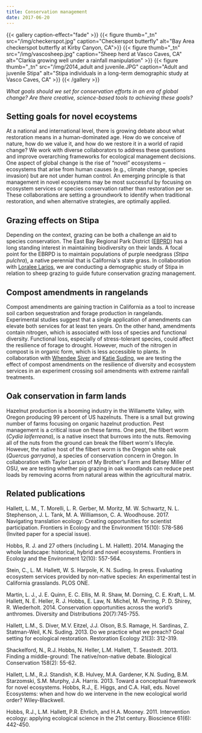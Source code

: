 ```yaml
---
title: Conservation management
date: 2017-06-20
---
```



{{< gallery caption-effect="fade" >}}
  {{< figure thumb="_tn" src="/img/checkerspot.jpg" caption="Checkerspot butterfly" alt="Bay Area checkerspot butterfly at Kirby Canyon, CA">}}
  {{< figure thumb="_tn" src="/img/vascosheep.jpg" caption="Sheep herd at Vasco Caves, CA" alt="Clarkia growing well under a rainfall manipulation" >}}
  {{< figure thumb="_tn" src="/img/2014_adult and juvenile.JPG" caption="Adult and juvenile Stipa" alt="Stipa individuals in a long-term demographic study at Vasco Caves, CA" >}}
{{< /gallery >}}

_What goals should we set for conservation efforts in an era of global change? Are there creative, science-based tools to achieving these goals?_

<!--more-->

## Setting goals for novel ecoystems

At a national and international level, there is growing debate about what restoration means in a human-dominated age. How do we conceive of nature, how do we value it, and how do we restore it in a world of rapid change? We work with diverse collaborators to address these questions and improve overarching frameworks for ecological management decisions. One aspect of global change is the rise of “novel” ecosystems – ecosystems that arise from human causes (e.g., climate change, species invasion) but are not under human control. An emerging principle is that management in novel ecosystems may be most successful by focusing on ecosystem services or species conservation rather than restoration per se. These collaborations are setting a groundwork to identify when traditional restoration, and when alternative strategies, are optimally applied.

## Grazing effects on Stipa 
Depending on the context, grazing can be both a challenge an aid to species conservation. The East Bay Regional Park District ([EBPRD](https://www.ebparks.org/)) has a long standing interest in maintaining biodiversity on their lands. A focal point for the EBRPD is to maintain populations of purple needgrass (_Stipa pulchra_), a native perennial that is California's state grass. In collaboration with [Loralee Larios](https://llarios12.wixsite.com/lariosecology), we are conducting a demographic study of Stipa in relation to sheep grazing to guide future conservation grazing management.  

## Compost amendments in rangelands
Compost amendments are gaining traction in California as a tool to increase soil carbon sequestration and forage production in rangelands. Experimental studies suggest that a single application of amendments can elevate both services for at least ten years. On the other hand, amendments contain nitrogen, which is associated with loss of species and functional diversity. Functional loss, especially of stress-tolerant species, could affect the resilience of forage to drought. However, much of the nitrogen in compost is in organic form, which is less accessible to plants. In collaboration with [Whendee Siver](https://nature.berkeley.edu/silverlab/) and [Katie Suding](https://www.colorado.edu/sudinglab/), we are testing the effect of compost amendments on the resilience of diversity and ecosystem services in an experiment crossing soil amendments with extreme rainfall treatments.    

## Oak conservation in farm lands
Hazelnut production is a booming industry in the Willamette Valley, with Oregon producing 99 percent of US hazelnuts. There is a small but growing number of farms focusing on organic hazelnut production. Pest management is a critical issue on these farms. One pest, the filbert worm (_Cydia laiferreana_), is a native insect that burrows into the nuts. Removing all of the nuts from the ground can break the filbert worm's lifecyle. However, the native host of the filbert worm is the Oregon white oak (_Quercus garryana_), a species of conservation concern in Oregon. In collaboration with Taylor Larson of My Brother's Farm and Betsey Miller of OSU, we are testing whether pig grazing in oak woodlands can reduce pest loads by removing acorns from natural areas within the agricultural matrix. 

## Related publications
Hallett, L. M., T. Morelli, L. R. Gerber, M. Moritz, M. W. Schwartz, N. L. Stephenson, J. L. Tank, M. A. Williamson, C. A. Woodhouse. 2017. Navigating translation ecology: Creating opportunities for scientist participation. Frontiers in Ecology and the Environment 15(10): 578-586 (Invited paper for a special issue).

Hobbs, R. J. and 27 others (including L. M. Hallett). 2014. Managing the whole landscape: historical, hybrid and novel ecosystems. Frontiers in Ecology and the Environment 12(10): 557-564.

Stein, C., L. M. Hallett, W. S. Harpole, K. N. Suding. In press. Evaluating ecosystem services provided by non-native species: An experimental test in California grasslands. PLOS ONE.

Martin, L. J., J. E. Quinn, E. C. Ellis, M. R. Shaw, M. Dorning, C. E. Kraft, L. M. Hallett, N. E. Heller, R. J. Hobbs, E. Law, N. Michel, M. Perring, P. D. Shirey, R. Wiederholt. 2014. Conservation opportunities across the world’s anthromes. Diversity and Distributions 20(7):745-755.

Hallett, L.M., S. Diver, M.V. Eitzel, J.J. Olson, B.S. Ramage, H. Sardinas, Z. Statman-Weil, K.N. Suding. 2013. Do we practice what we preach? Goal setting for ecological restoration. Restoration Ecology 21(3): 312-319.

Shackelford, N., R.J. Hobbs, N. Heller, L.M. Hallett, T. Seastedt. 2013. Finding a middle-ground: The native/non-native debate. Biological Conservation 158(2): 55-62.

Hallett, L.M., R.J. Standish, K.B. Hulvey, M.A. Gardener, K.N. Suding, B.M. Starzomski, S.M. Murphy, J.A. Harris. 2013. Toward a conceptual framework for novel ecosystems. Hobbs, R.J., E. Higgs, and C.A. Hall, eds. Novel Ecosystems: when and how do we intervene in the new ecological world order? Wiley-Blackwell.

Hobbs, R.J., L.M. Hallett, P.R. Ehrlich, and H.A. Mooney. 2011. Intervention ecology: applying ecological science in the 21st century. Bioscience 61(6): 442-450. 



<!--more-->